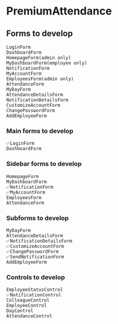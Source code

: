 # PremiumAttendance

## Forms to develop
    LoginForm
    DashboardForm
    HomepageForm(admin only)
    MyDashboardForm(employee only)
    NotificationForm
    MyAccountForm
    EmployeesForm(admin only)
    AttendanceForm
    MyDayForm
    AttendanceDetailsForm
    NotificationDetailsForm
    CustomizeAccountForm
    ChangePasswordForm
    AddEmployeeForm
    
### Main forms to develop
    ✅LoginForm
    DashboardForm

### Sidebar forms to develop
    HomepageForm
    MyDashboardForm
    ✅NotificationForm
    ✅MyAccountForm
    EmployeesForm
    AttendanceForm

### Subforms to develop
    MyDayForm
    AttendanceDetailsForm
    ✅NotificationDetailsForm
    ✅CustomizeAccountForm
    ✅ChangePasswordForm
    ✅SendNotificationForm
    AddEmployeeForm

### Controls to develop
    EmployeeStatusControl
    ✅NotificationControl
    ColleagueControl
    EmployeeControl
    DayControl
    AttendanceControl


